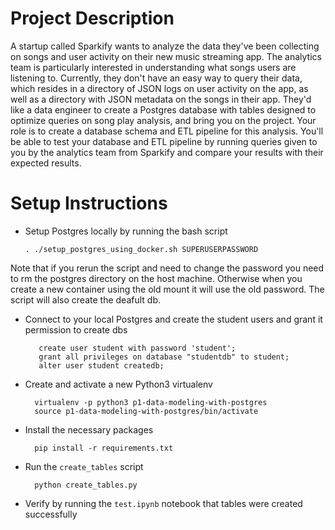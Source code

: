 
# Project Description
A startup called Sparkify wants to analyze the data they've been collecting on songs and user activity on their new music streaming app. The analytics team is particularly interested in understanding what songs users are listening to. Currently, they don't have an easy way to query their data, which resides in a directory of JSON logs on user activity on the app, as well as a directory with JSON metadata on the songs in their app.
They'd like a data engineer to create a Postgres database with tables designed to optimize queries on song play analysis, and bring you on the project. Your role is to create a database schema and ETL pipeline for this analysis. You'll be able to test your database and ETL pipeline by running queries given to you by the analytics team from Sparkify and compare your results with their expected results.

# Setup Instructions

- Setup Postgres locally by running the bash script

    `. ./setup_postgres_using_docker.sh SUPERUSERPASSWORD`

Note that if you rerun the script and need to change the password you need to rm the postgres directory on the host machine. 
Otherwise when you create a new container using the old mount it will use the old password. The script will also create the deafult db.

- Connect to your local Postgres and create the student users and grant it permission to create dbs

         create user student with password 'student';
         grant all privileges on database "studentdb" to student;
         alter user student createdb;

- Create and activate a new Python3 virtualenv

        virtualenv -p python3 p1-data-modeling-with-postgres
        source p1-data-modeling-with-postgres/bin/activate
- Install the necessary packages
        
        pip install -r requirements.txt
- Run the `create_tables` script

        python create_tables.py

- Verify by running the `test.ipynb` notebook that tables were created successfully